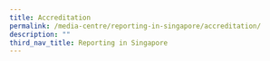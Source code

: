 ```yaml
---
title: Accreditation
permalink: /media-centre/reporting-in-singapore/accreditation/
description: ""
third_nav_title: Reporting in Singapore
---
```


